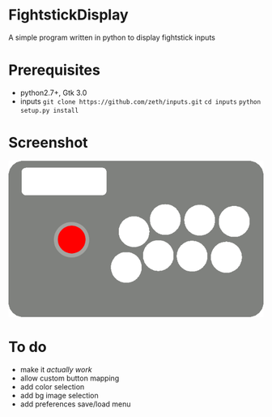 # FightstickDisplay
A simple program written in python to display fightstick inputs

# Prerequisites
* python2.7+, Gtk 3.0
* inputs
    `git clone https://github.com/zeth/inputs.git`
    `cd inputs`
    `python setup.py install`

# Screenshot
![Alt text](/python/images/fightstick.gif?raw=true)

# To do
* make it *actually work*
* allow custom button mapping
* add color selection
* add bg image selection
* add preferences save/load menu
